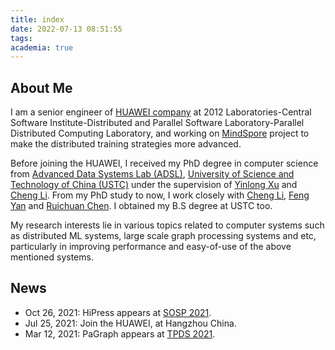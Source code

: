 ```yaml
---
title: index
date: 2022-07-13 08:51:55
tags:
academia: true
---
```


## About Me
I am a senior engineer of [HUAWEI company](https://www.huawei.com/) at 2012 Laboratories-Central Software Institute-Distributed and Parallel Software Laboratory-Parallel Distributed Computing Laboratory, and working on [MindSpore](https://gitee.com/mindspore/mindspore) project to make the distributed training strategies more advanced.

Before joining the HUAWEI, I received my PhD degree in computer science from [Advanced Data Systems Lab (ADSL)](http://adsl.ustc.edu.cn/), [University of Science and Technology of China (USTC)](https://www.ustc.edu.cn/) under the supervision of [Yinlong Xu](http://cs.ustc.edu.cn/2020/0828/c23235a460084/page.htm) and [Cheng Li](http://staff.ustc.edu.cn/~chengli7/index.html). From my PhD study to now, I work closely with [Cheng Li](http://staff.ustc.edu.cn/~chengli7/index.html), [Feng Yan](https://www.cse.unr.edu/~fyan/index.html) and [Ruichuan Chen](https://www.ruichuan.org/). I obtained my B.S degree at USTC too.

My research interests lie in various topics related to computer systems such as distributed ML systems, large scale graph processing systems and etc, particularly in improving performance and easy-of-use of the above mentioned systems.

## News

- Oct 26, 2021: HiPress appears at [SOSP 2021](https://sosp2021.mpi-sws.org/program.html).
- Jul 25, 2021: Join the HUAWEI, at Hangzhou China.
- Mar 12, 2021: PaGraph appears at [TPDS 2021](https://ieeexplore.ieee.org/document/9376972).